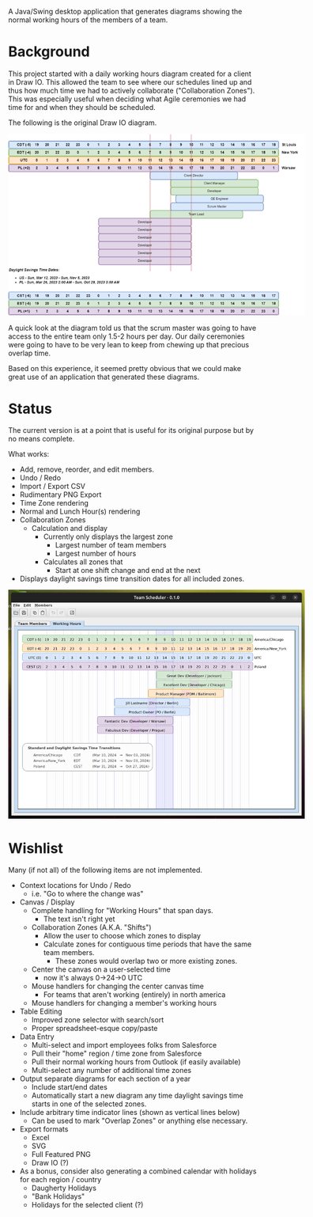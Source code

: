 A Java/Swing desktop application that generates diagrams showing the 
normal working hours of the members of a team. 

# Background
This project started with a daily working hours diagram created for a client in Draw IO.
This allowed the team to see where our schedules lined up and thus how much time we had
to actively collaborate ("Collaboration Zones"). This was especially useful when deciding
what Agile ceremonies we had time for and when they should be scheduled.

The following is the original Draw IO diagram.
<div style="width:600px">

![Working_Hours_no_names.drawio.png](docs/Working_Hours_no_names.drawio.png)
</div>

A quick look at the diagram told us that the scrum master was going to have
access to the entire team only 1.5-2 hours per day. Our daily ceremonies were going to
have to be very lean to keep from chewing up that precious overlap time.

Based on this experience, it seemed pretty obvious that we could make great use of an
application that generated these diagrams.

# Status
The current version is at a point that is useful for its original purpose 
but by no means complete.

What works:

* Add, remove, reorder, and edit members.
* Undo / Redo
* Import / Export CSV
* Rudimentary PNG Export
* Time Zone rendering
* Normal and Lunch Hour(s) rendering
* Collaboration Zones
  * Calculation and display
    * Currently only displays the largest zone
      * Largest number of team members
      * Largest number of hours
    * Calculates all zones that
      * Start at one shift change and end at the next
* Displays daylight savings time transition dates for all included zones. 

<div style="width:600px">

![swing_working_hours_0-1-0](docs/swing_working_hours_0-1-0.png)
</div>

# Wishlist
Many (if not all) of the following items are not implemented.

* Context locations for Undo / Redo
  * i.e. "Go to where the change was"
* Canvas / Display
  * Complete handling for "Working Hours" that span days.
    * The text isn't right yet
  * Collaboration Zones (A.K.A. "Shifts")
    * Allow the user to choose which zones to display
    * Calculate zones for contiguous time periods that have the same team members.
      * These zones would overlap two or more existing zones. 
  * Center the canvas on a user-selected time
    * now it's always 0->24->0 UTC
  * Mouse handlers for changing the center canvas time
    * For teams that aren't working (entirely) in north america
  * Mouse handlers for changing a member's working hours
* Table Editing
  * Improved zone selector with search/sort
  * Proper spreadsheet-esque copy/paste
* Data Entry
  * Multi-select and import employees folks from Salesforce
  * Pull their "home" region / time zone from Salesforce
  * Pull their normal working hours from Outlook (if easily available)
  * Multi-select any number of additional time zones
* Output separate diagrams for each section of a year
  * Include start/end dates
  * Automatically start a new diagram any time daylight savings time starts in one of the selected zones.
* Include arbitrary time indicator lines (shown as vertical lines below)
  * Can be used to mark "Overlap Zones" or anything else necessary.
* Export formats
  * Excel
  * SVG
  * Full Featured PNG
  * Draw IO (?)
* As a bonus, consider also generating a combined calendar with holidays for each region / country
  * Daugherty Holidays
  * "Bank Holidays"
  * Holidays for the selected client (?)
